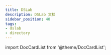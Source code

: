 ```yaml
---
title: DSLab
description: DSLab 文档
sidebar_position: 40
tags:
- dslab
- directory
---
```


import DocCardList from '@theme/DocCardList';

<DocCardList />
